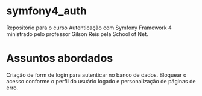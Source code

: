 # symfony4_auth
Repositório para o curso Autenticação com Symfony Framework 4 ministrado pelo professor Gilson Reis pela School of Net.
# Assuntos abordados
Criação de form de login para autenticar no banco de dados. 
Bloquear o acesso conforme o perfil do usuário logado e personalização de páginas de erro.
